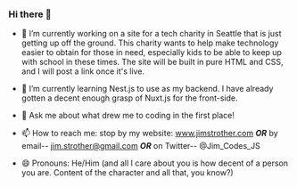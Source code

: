 ### Hi there 👋

- 🔭 I’m currently working on a site for a tech charity in Seattle that is just getting up off the ground. This charity wants to help make technology easier to obtain for those in need, especially kids to be able to keep up with school in these times. The site will be built in pure HTML and CSS, and I will post a link once it's live.

- 🌱 I’m currently learning Nest.js to use as my backend. I have already gotten a decent enough grasp of Nuxt.js for the front-side.

- 💬 Ask me about what drew me to coding in the first place!

- 📫 How to reach me: stop by my website: www.jimstrother.com ***OR*** by email-- jim.strother@gmail.com ***OR*** on Twitter-- @Jim_Codes_JS

- 😄 Pronouns: He/Him (and all I care about you is how decent of a person you are. Content of the character and all that, you know?)

<!--
**jstrother/jstrother** is a ✨ _special_ ✨ repository because its `README.md` (this file) appears on your GitHub profile.

Here are some ideas to get you started:

- 👯 I’m looking to collaborate on ...
- 🤔 I’m looking for help with ...
- ⚡ Fun fact: ...
-->
